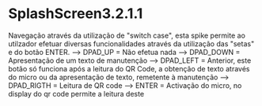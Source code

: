 # SplashScreen3.2.1.1
Navegação através da utilização de "switch case", esta spike permite ao utilzador efetuar diversas funcionalidades através da utilização das "setas" e do botão ENTER.
--> DPAD_UP = Não efetua nada
--> DPAD_DOWN = Apresentação de um texto de manutenção
--> DPAD_LEFT = Anterior, este botão só funciona após a leitura do QR Code, a obtenção de texto através do micro ou da apresentação de texto, remetente à manutenção
--> DPAD_RIGTH = Leitura de QR code
--> ENTER = Activação do micro, no display do qr code permite a leitura deste
